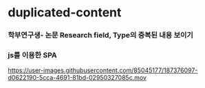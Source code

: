 # duplicated-content
### 학부연구생- 논문 Research field, Type의 중복된 내용 보이기
### js를 이용한 SPA  

https://user-images.githubusercontent.com/85045177/187376097-d0622190-5cca-4691-81bd-02950327085c.mov

